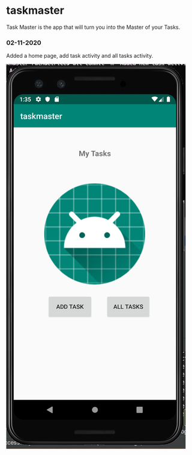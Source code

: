 # taskmaster

Task Master is the app that will turn you into the Master of your Tasks.

### 02-11-2020
Added a home page, add task activity and all tasks activity.

![Homepage](screenshots/home.png)
